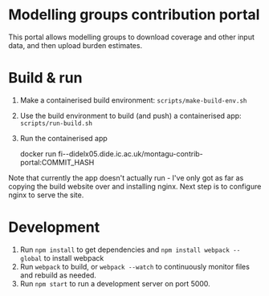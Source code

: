 # Modelling groups contribution portal
This portal allows modelling groups to download coverage and other input data, 
and then upload burden estimates.

# Build & run
1. Make a containerised build environment: `scripts/make-build-env.sh`
2. Use the build environment to build (and push) a containerised app: `scripts/run-build.sh`
3. Run the containerised app

    docker run fi--didelx05.dide.ic.ac.uk/montagu-contrib-portal:COMMIT_HASH

Note that currently the app doesn't actually run - I've only got as far as 
copying the build website over and installing nginx. Next step is to configure
nginx to serve the site.

# Development
1. Run `npm install` to get dependencies and `npm install webpack --global` to install webpack
2. Run `webpack` to build, or `webpack --watch` to continuously monitor files and
rebuild as needed.
3. Run `npm start` to run a development server on port 5000.

